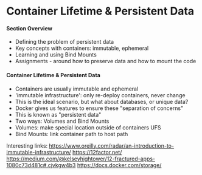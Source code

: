 # Container Lifetime & Persistent Data

#### Section Overview

- Defining the problem of persistent data
- Key concepts with containers: immutable, ephemeral
- Learning and using Bind Mounts
- Assignments - around how to preserve data and how to mount the code

#### Container Lifetime & Persistent Data

- Containers are usually immutable and ephemeral
- 'immutable infrastructure': only re-deploy containers, never change
- This is the ideal scenario, but what about databases, or unique data?
- Docker gives us features to ensure these "separation of concerns"
- This is known as "persistent data"
- Two ways: Volumes and Bind Mounts
- Volumes: make special location outside of containers UFS
- Bind Mounts: link container path to host path

Interesting links:
https://www.oreilly.com/radar/an-introduction-to-immutable-infrastructure/
https://12factor.net/
https://medium.com/@kelseyhightower/12-fractured-apps-1080c73d481c#.cjvkgw4b3
https://docs.docker.com/storage/

